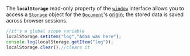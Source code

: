The **`localStorage`** read-only property of the [`window`](https://developer.mozilla.org/en-US/docs/Web/API/Window) interface allows you to access a [`Storage`](https://developer.mozilla.org/en-US/docs/Web/API/Storage) object for the [`Document`](https://developer.mozilla.org/en-US/docs/Web/API/Document)'s [origin](https://developer.mozilla.org/en-US/docs/Glossary/Origin); the stored data is saved across browser sessions.

```js
//it's a global scope variable 
localStorage.setItem("log","Adam was here");
console.log(localStorage.getItem("log"));
localStorage.clear();//clears it
```

